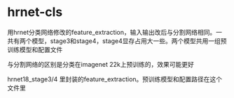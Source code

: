 # hrnet-cls
用hrnet分类网络修改的feature_extraction，输入输出改后与分割网络相同。一共有两个模型，stage3和stage4，stage4显存占用大一些。两个模型共用一组预训练模型和配置文件

与分割网络的区别是分类在imagenet 22k上预训练的，效果可能更好

 hrnet18_stage3/4 里封装的feature_extraction。预训练模型和配置路径在这个文件里
 
 
